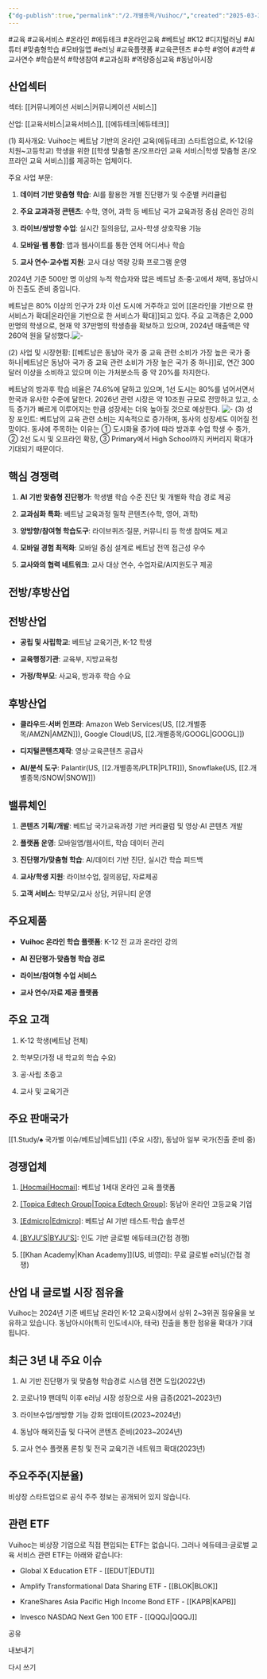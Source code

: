 ```yaml
---
{"dg-publish":true,"permalink":"/2.개별종목/Vuihoc/","created":"2025-03-26T17:01:43.923+09:00","updated":"2025-06-03T20:06:02.055+09:00"}
---
```


 #교육 #교육서비스 #온라인 #에듀테크 #온라인교육 #베트남 #K12 #디지털러닝 #AI튜터 #맞춤형학습 #모바일앱 #e러닝 #교육플랫폼 #교육콘텐츠 #수학 #영어 #과학 #교사연수 #학습분석 #학생참여 #교과심화 #역량중심교육 #동남아시장

## 산업섹터

섹터: [[커뮤니케이션 서비스\|커뮤니케이션 서비스]]

산업: [[교육서비스\|교육서비스]], [[에듀테크\|에듀테크]]



(1) 회사개요: 
Vuihoc는 베트남 기반의 온라인 교육(에듀테크) 스타트업으로, K-12(유치원~고등학교) 학생을 위한 [[학생 맞춤형 온/오프라인 교육 서비스\|학생 맞춤형 온/오프라인 교육 서비스]]를 제공하는 업체이다. 

주요 사업 부문:

1. **데이터 기반 맞춤형 학습**: AI를 활용한 개별 진단평가 및 수준별 커리큘럼
    
2. **주요 교과과정 콘텐츠**: 수학, 영어, 과학 등 베트남 국가 교육과정 중심 온라인 강의
    
3. **라이브/쌍방향 수업**: 실시간 질의응답, 교사-학생 상호작용 기능
    
4. **모바일·웹 통합**: 앱과 웹사이트를 통한 언제 어디서나 학습
    
5. **교사 연수·교수법 지원**: 교사 대상 역량 강화 프로그램 운영
    

2024년 기준 500만 명 이상의 누적 학습자와 많은 베트남 초·중·고에서 채택, 동남아시아 진출도 준비 중입니다.



베트남은 80% 이상의 인구가 2차 이선 도시에 거주하고 있어 [[온라인을 기반으로 한 서비스가 확대\|온라인을 기반으로 한 서비스가 확대]]되고 있다. 주요 고객층은 2,000만명의 학생으로, 현재 약 37만명의 학생층을 확보하고 있으며, 2024년 매출액은 약 260억 원을 달성했다.![-](/img/user/attachments/Pasted%20image%2020250327095500.png)



(2) 사업 및 시장현황: [[베트남은 동남아 국가 중 교육 관련 소비가 가장 높은 국가 중 하나\|베트남은 동남아 국가 중 교육 관련 소비가 가장 높은 국가 중 하나]]로, 연간 300달러 이상을 소비하고 있으며 이는 가처분소득 중 약 20%를 차지한다. 

베트남의 방과후 학습 비율은 74.6%에 달하고 있으며, 1선 도시는 80%를 넘어서면서 한국과 유사한 수준에 달한다. 2026년 관련 시장은 약 10조원 규모로 전망하고 있고, 소득 증가가 빠르게 이루어지는 만큼 성장세는 더욱 높아질 것으로 예상한다.
![-](/img/user/attachments/Pasted%20image%2020250327095516.png)
(3) 성장 포인트: 베트남의 교육 관련 소비는 지속적으로 증가하며, 동사의 성장세도 이어질 전망이다. 동사에 주목하는 이유는 ① 도시화율 증가에 따라 방과후 수업 학생 수 증가, ② 2선 도시 및 오프라인 확장, ③ Primary에서 High School까지 커버리지 확대가 기대되기 때문이다.

## 핵심 경쟁력

1. **AI 기반 맞춤형 진단평가**: 학생별 학습 수준 진단 및 개별화 학습 경로 제공
    
2. **교과심화 특화**: 베트남 교육과정 밀착 콘텐츠(수학, 영어, 과학)
    
3. **양방향/참여형 학습도구**: 라이브퀴즈·질문, 커뮤니티 등 학생 참여도 제고
    
4. **모바일 경험 최적화**: 모바일 중심 설계로 베트남 전역 접근성 우수
    
5. **교사와의 협력 네트워크**: 교사 대상 연수, 수업자료/AI지원도구 제공
    

## 전방/후방산업

## 전방산업

- **공립 및 사립학교**: 베트남 교육기관, K-12 학생
    
- **교육행정기관**: 교육부, 지방교육청
    
- **가정/학부모**: 사교육, 방과후 학습 수요
    

## 후방산업

- **클라우드·서버 인프라**: Amazon Web Services(US, [[2.개별종목/AMZN\|AMZN]]), Google Cloud(US, [[2.개별종목/GOOGL\|GOOGL]])
    
- **디지털콘텐츠제작**: 영상·교육콘텐츠 공급사
    
- **AI/분석 도구**: Palantir(US, [[2.개별종목/PLTR\|PLTR]]), Snowflake(US, [[2.개별종목/SNOW\|SNOW]])
    

## 밸류체인

1. **콘텐츠 기획/개발**: 베트남 국가교육과정 기반 커리큘럼 및 영상·AI 콘텐츠 개발
    
2. **플랫폼 운영**: 모바일앱/웹사이트, 학습 데이터 관리
    
3. **진단평가/맞춤형 학습**: AI/데이터 기반 진단, 실시간 학습 피드백
    
4. **교사/학생 지원**: 라이브수업, 질의응답, 자료제공
    
5. **고객 서비스**: 학부모/교사 상담, 커뮤니티 운영
    

## 주요제품

- **Vuihoc 온라인 학습 플랫폼**: K-12 전 교과 온라인 강의
    
- **AI 진단평가·맞춤형 학습 경로**
    
- **라이브/참여형 수업 서비스**
    
- **교사 연수/자료 제공 플랫폼**
    

## 주요 고객

1. K-12 학생(베트남 전체)
    
2. 학부모(가정 내 학교외 학습 수요)
    
3. 공·사립 초중고
    
4. 교사 및 교육기관
    

## 주요 판매국가

[[1.Study/♠ 국가별 이슈/베트남\|베트남]] (주요 시장), 동남아 일부 국가(진출 준비 중)

## 경쟁업체

1. [[Hocmai\|Hocmai]](비상장): 베트남 1세대 온라인 교육 플랫폼
    
2. [[Topica Edtech Group\|Topica Edtech Group]](비상장): 동남아 온라인 고등교육 기업
    
3. [[Edmicro\|Edmicro]](비상장): 베트남 AI 기반 테스트·학습 솔루션
    
4. [[BYJU'S\|BYJU'S]](IN): 인도 기반 글로벌 에듀테크(간접 경쟁)
    
5. [[Khan Academy\|Khan Academy]](US, 비영리): 무료 글로벌 e러닝(간접 경쟁)
    

## 산업 내 글로벌 시장 점유율

Vuihoc는 2024년 기준 베트남 온라인 K-12 교육시장에서 상위 2~3위권 점유율을 보유하고 있습니다. 동남아시아(특히 인도네시아, 태국) 진출을 통한 점유율 확대가 기대됩니다.

## 최근 3년 내 주요 이슈

1. AI 기반 진단평가 및 맞춤형 학습경로 시스템 전면 도입(2022년)
    
2. 코로나19 팬데믹 이후 e러닝 시장 성장으로 사용 급증(2021~2023년)
    
3. 라이브수업/쌍방향 기능 강화 업데이트(2023~2024년)
    
4. 동남아 해외진출 및 다국어 콘텐츠 준비(2023~2024년)
    
5. 교사 연수 플랫폼 론칭 및 전국 교육기관 네트워크 확대(2023년)
    

## 주요주주(지분율)

비상장 스타트업으로 공식 주주 정보는 공개되어 있지 않습니다.

## 관련 ETF

Vuihoc는 비상장 기업으로 직접 편입되는 ETF는 없습니다. 그러나 에듀테크·글로벌 교육 서비스 관련 ETF는 아래와 같습니다:

- Global X Education ETF - [[EDUT\|EDUT]]
    
- Amplify Transformational Data Sharing ETF - [[BLOK\|BLOK]]
    
- KraneShares Asia Pacific High Income Bond ETF - [[KAPB\|KAPB]]
    
- Invesco NASDAQ Next Gen 100 ETF - [[QQQJ\|QQQJ]]
    

공유

내보내기

다시 쓰기